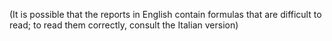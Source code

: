 (It is possible that the reports in English contain formulas that are difficult to read; to read them correctly, consult the Italian version)
